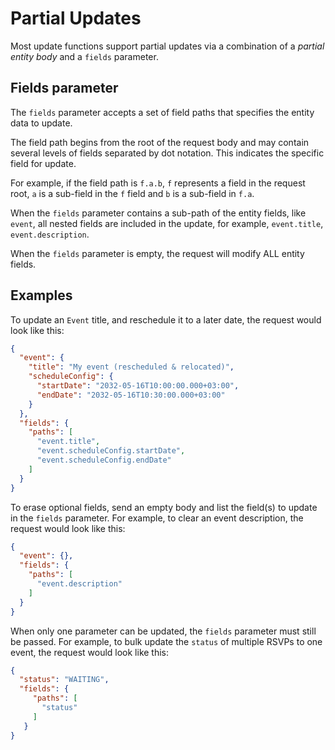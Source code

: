 # Partial Updates
Most update functions support partial updates via a combination of a _partial entity body_ and a `fields` parameter.

## Fields parameter
The `fields` parameter accepts a set of field paths that specifies the entity data to update. 

The field path begins from the root of the request body and may contain several levels of fields separated by dot notation. This indicates the specific field for update. 

For example, if the field path is `f.a.b`, `f` represents a field in the request root, `a` is a sub-field in the `f` field and `b` is a sub-field in `f.a`.       

When the `fields` parameter contains a sub-path of the entity fields, like `event`, all nested fields are included in the update, for example, `event.title`, `event.description`.

When the `fields` parameter is empty, the request will modify ALL entity fields.

## Examples
To update an `Event` title, and reschedule it to a later date, the request would look like this:
```json
{
  "event": {
    "title": "My event (rescheduled & relocated)",
    "scheduleConfig": {
      "startDate": "2032-05-16T10:00:00.000+03:00",
      "endDate": "2032-05-16T10:30:00.000+03:00"
    }
  },
  "fields": {
    "paths": [
      "event.title",
      "event.scheduleConfig.startDate",
      "event.scheduleConfig.endDate"
    ]
  }
}
```


To erase optional fields, send an empty body and list the field(s) to update in the `fields` parameter.
For example, to clear an event description, the request would look like this:
```json
{
  "event": {},
  "fields": {
    "paths": [
      "event.description"
    ]
  }
}
```

When only one parameter can be updated, the `fields` parameter must still be passed.
For example, to bulk update the `status` of multiple RSVPs to one event, the request would look like this:
```json
{
  "status": "WAITING",
  "fields": {
     "paths": [
       "status"
     ]
   }
}
```

[google-protobuf-fieldmask]: https://developers.google.com/protocol-buffers/docs/reference/google.protobuf#google.protobuf.FieldMask
